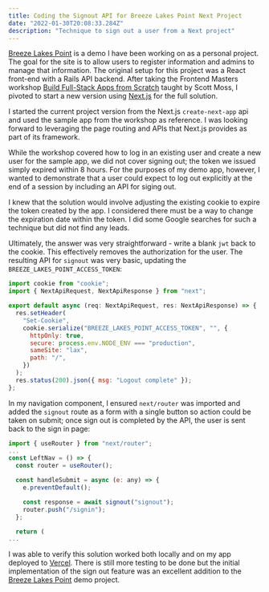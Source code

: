 ```yaml
---
title: Coding the Signout API for Breeze Lakes Point Next Project
date: "2022-01-30T20:08:33.284Z"
description: "Technique to sign out a user from a Next project"
---
```


[Breeze Lakes Point](https://breeze-lakes-point-2.vercel.app/) is a demo I have been working on as a personal project. The goal for the site is to allow users to register information and admins to manage that information. The original setup for this project was a React front-end with a Rails API backend. After taking the Frontend Masters workshop [Build Full-Stack Apps from Scratch](https://frontendmasters.com/workshops/fullstack-apps/) taught by Scott Moss, I pivoted to start a new version using [Next.js](https://nextjs.org/) for the full solution.

I started the current project version from the Next.js `create-next-app` api and used the sample app from the workshop as reference. I was looking forward to leveraging the page routing and APIs that Next.js provides as part of its framework.

While the workshop covered how to log in an existing user and create a new user for the sample app, we did not cover signing out; the token we issued simply expired within 8 hours. For the purposes of my demo app, however, I wanted to demonstrate that a user could expect to log out explicitly at the end of a session by including an API for siging out.

I knew that the solution would involve adjusting the existing cookie to expire the token created by the app. I considered there must be a way to change the expiration date within the token. I did some Google searches for such a technique but did not find any leads.

Ultimately, the answer was very straightforward - write a blank `jwt` back to the cookie. This effectively removes the authorization for the user. The resulting API for `signout` was very basic, updating the `BREEZE_LAKES_POINT_ACCESS_TOKEN`:

```Javascript
import cookie from "cookie";
import { NextApiRequest, NextApiResponse } from "next";

export default async (req: NextApiRequest, res: NextApiResponse) => {
  res.setHeader(
    "Set-Cookie",
    cookie.serialize("BREEZE_LAKES_POINT_ACCESS_TOKEN", "", {
      httpOnly: true,
      secure: process.env.NODE_ENV === "production",
      sameSite: "lax",
      path: "/",
    })
  );
  res.status(200).json({ msg: "Logout complete" });
};
```

In my navigation component, I ensured `next/router` was imported and added the `signout` route as a form with a single button so action could be taken on submit; once sign out is completed by the API, the user is sent back to the sign in page:

```JavaScript
import { useRouter } from "next/router";
...
const LeftNav = () => {
  const router = useRouter();

  const handleSubmit = async (e: any) => {
    e.preventDefault();

    const response = await signout("signout");
    router.push("/signin");
  };

  return (
...
```

I was able to verify this solution worked both locally and on my app deployed to [Vercel](https://vercel.com/). There is still more testing to be done but the initial implementation of the sign out feature was an excellent addition to the [Breeze Lakes Point](https://breeze-lakes-point-2.vercel.app/) demo project.
